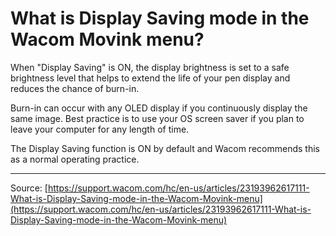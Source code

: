 # What is Display Saving mode in the Wacom Movink menu?

When "Display Saving" is ON, the display brightness is set to a safe brightness level that helps to extend the life of your pen display and reduces the chance of burn-in.


Burn-in can occur with any OLED display if you continuously display the same image. Best practice is to use your OS screen saver if you plan to leave your computer for any length of time.


The Display Saving function is ON by default and Wacom recommends this as a normal operating practice.

---
Source: [https://support.wacom.com/hc/en-us/articles/23193962617111-What-is-Display-Saving-mode-in-the-Wacom-Movink-menu](https://support.wacom.com/hc/en-us/articles/23193962617111-What-is-Display-Saving-mode-in-the-Wacom-Movink-menu)
